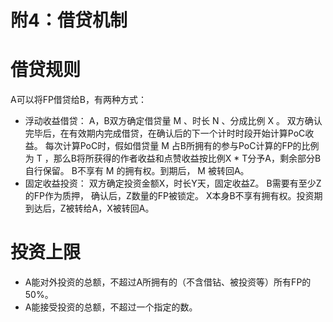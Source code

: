 # 附4：借贷机制

# 借贷规则
A可以将FP借贷给B，有两种方式：
- 浮动收益借贷：
A，B双方确定借贷量 M 、时长 N 、分成比例 X 。
双方确认完毕后，在有效期内完成借贷，在确认后的下一个计时时段开始计算PoC收益。
每次计算PoC时，假如借贷量 M 占B所拥有的参与PoC计算的FP的比例为 T ，那么B将所获得的作者收益和点赞收益按比例X * T分予A，剩余部分B自行保留。
B不享有 M 的拥有权。到期后， M 被转回A。
- 固定收益投资：
双方确定投资金额X，时长Y天，固定收益Z。
B需要有至少Z的FP作为质押， 确认后，Z数量的FP被锁定。
X本身B不享有拥有权。投资期到达后，Z被转给A，X被转回A。
# 投资上限
- A能对外投资的总额，不超过A所拥有的（不含借钻、被投资等）所有FP的50%。
- A能接受投资的总额，不超过一个指定的数。
